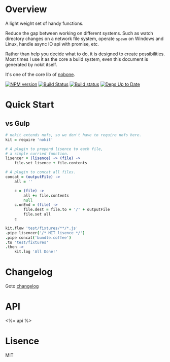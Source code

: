 # Overview

A light weight set of handy functions.

Reduce the gap between working on different systems. Such as watch directory changes on a network file system, operate `spawn` on Windows and Linux, handle async IO api with promise, etc.

Rather than help you decide what to do, it is designed to create possibilities. Most times I use it as the core a build system, even this document is generated by nokit itself.

It's one of the core lib of [nobone](https://github.com/ysmood/nobone).

[![NPM version](https://badge.fury.io/js/nokit.svg)](http://badge.fury.io/js/nokit) [![Build Status](https://travis-ci.org/ysmood/nokit.svg)](https://travis-ci.org/ysmood/nokit) [![Build status](https://ci.appveyor.com/api/projects/status/3pwhk4ua9c3ojm0q?svg=true)](https://ci.appveyor.com/project/ysmood/nokit) [![Deps Up to Date](https://david-dm.org/ysmood/nokit.svg?style=flat)](https://david-dm.org/ysmood/nokit)

# Quick Start

## vs Gulp

```coffee
# nokit extends nofs, so we don't have to require nofs here.
kit = require 'nokit'

# A plugin to prepend lisence to each file,
# a simple curried function.
lisencer = (lisence) -> (file) ->
    file.set lisence + file.contents

# A plugin to concat all files.
concat = (outputFile) ->
    all = ''

    c = (file) ->
        all += file.contents
        null
    c.onEnd = (file) ->
        file.dest = file.to + '/' + outputFile
        file.set all
    c

kit.flow 'test/fixtures/**/*.js'
.pipe lisencer('/* MIT lisence */')
.pipe concat('bundle.coffee')
.to 'test/fixtures'
.then ->
    kit.log 'All Done!'
```

# Changelog

Goto [changelog](doc/changelog.md)

# API

<%= api %>

# Lisence

MIT